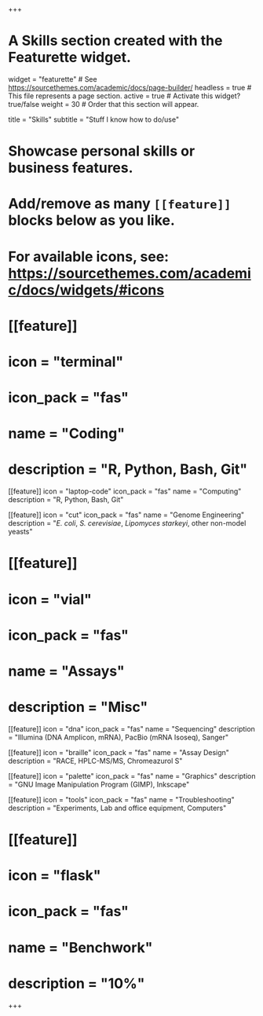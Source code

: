 +++
# A Skills section created with the Featurette widget.
widget = "featurette"  # See https://sourcethemes.com/academic/docs/page-builder/
headless = true  # This file represents a page section.
active = true  # Activate this widget? true/false
weight = 30  # Order that this section will appear.

title = "Skills"
subtitle = "Stuff I know how to do/use"

# Showcase personal skills or business features.
# 
# Add/remove as many `[[feature]]` blocks below as you like.
# 
# For available icons, see: https://sourcethemes.com/academic/docs/widgets/#icons

# [[feature]]
#   icon = "terminal"
#   icon_pack = "fas"
#   name = "Coding"
#   description = "R, Python, Bash, Git"

[[feature]]
  icon = "laptop-code"
  icon_pack = "fas"
  name = "Computing"
  description = "R, Python, Bash, Git"

[[feature]]
  icon = "cut"
  icon_pack = "fas"
  name = "Genome Engineering"
  description = "_E. coli_, _S. cerevisiae_, _Lipomyces starkeyi_, other non-model yeasts"

# [[feature]]
#   icon = "vial"
#   icon_pack = "fas"
#   name = "Assays"
#   description = "Misc"
  
[[feature]]
  icon = "dna"
  icon_pack = "fas"
  name = "Sequencing"
  description = "Illumina (DNA Amplicon, mRNA), PacBio (mRNA Isoseq), Sanger"
  
[[feature]]
  icon = "braille"
  icon_pack = "fas"
  name = "Assay Design"
  description = "RACE, HPLC-MS/MS, Chromeazurol S"
  
[[feature]]
  icon = "palette"
  icon_pack = "fas"
  name = "Graphics"
  description = "GNU Image Manipulation Program (GIMP), Inkscape"
  
[[feature]]
  icon = "tools"
  icon_pack = "fas"
  name = "Troubleshooting"
  description = "Experiments, Lab and office equipment, Computers"
  
# [[feature]]
#   icon = "flask"
#   icon_pack = "fas"
#   name = "Benchwork"
#   description = "10%"

+++
